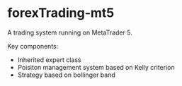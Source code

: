 # forexTrading-mt5
A trading system running on MetaTrader 5. 

Key components:
- Inherited expert class
- Poisiton management system based on Kelly criterion
- Strategy based on bollinger band
